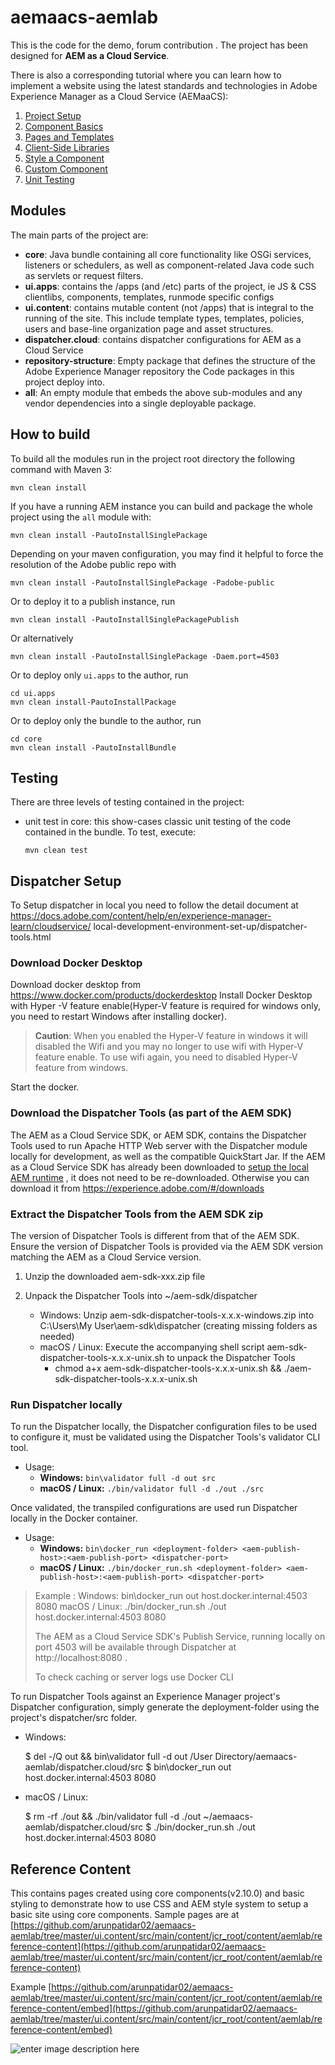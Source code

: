 


# aemaacs-aemlab

This is the code for the demo, forum contribution . The project has been designed for  **AEM as a Cloud Service**.

There is also a corresponding tutorial where you can learn how to implement a website using the latest standards and technologies in Adobe Experience Manager as a Cloud Service (AEMaaCS):

1.  [Project Setup](https://github.com/adobe/aem-project-archetype)
3.  [Component Basics](https://docs.adobe.com/content/help/en/experience-manager-learn/getting-started-wknd-tutorial-develop/component-basics.html)
4.  [Pages and Templates](https://docs.adobe.com/content/help/en/experience-manager-65/developing/platform/templates/page-templates-editable.html)
5.  [Client-Side Libraries](https://docs.adobe.com/content/help/en/experience-manager-learn/getting-started-wknd-tutorial-develop/client-side-libraries.html#organization)
6.  [Style a Component](https://docs.adobe.com/content/help/en/experience-manager-learn/sites/page-authoring/style-system-feature-video-use.html)
7.  [Custom Component](https://docs.adobe.com/content/help/en/experience-manager-learn/getting-started-wknd-tutorial-develop/custom-component.html)
8.  [Unit Testing](https://docs.adobe.com/content/help/en/experience-manager-learn/getting-started-wknd-tutorial-develop/unit-testing.html)

## Modules

The main parts of the project are:

-   **core**: Java bundle containing all core functionality like OSGi services, listeners or schedulers, as well as component-related Java code such as servlets or request filters.
-   **ui.apps**: contains the /apps (and /etc) parts of the project, ie JS & CSS clientlibs, components, templates, runmode specific configs
-   **ui.content**: contains mutable content (not /apps) that is integral to the running of the site. This include template types, templates, policies, users and base-line organization page and asset structures.
-   **dispatcher.cloud**: contains dispatcher configurations for AEM as a Cloud Service
-   **repository-structure**: Empty package that defines the structure of the Adobe Experience Manager repository the Code packages in this project deploy into.
-   **all**: An empty module that embeds the above sub-modules and any vendor dependencies into a single deployable package.

## How to build

To build all the modules run in the project root directory the following command with Maven 3:

```
mvn clean install

```

If you have a running AEM instance you can build and package the whole project using the  `all`  module with:

```
mvn clean install -PautoInstallSinglePackage

```

Depending on your maven configuration, you may find it helpful to force the resolution of the Adobe public repo with

```
mvn clean install -PautoInstallSinglePackage -Padobe-public

```

Or to deploy it to a publish instance, run

```
mvn clean install -PautoInstallSinglePackagePublish

```

Or alternatively

```
mvn clean install -PautoInstallSinglePackage -Daem.port=4503

```

Or to deploy only  `ui.apps`  to the author, run

```
cd ui.apps
mvn clean install-PautoInstallPackage

```

Or to deploy only the bundle to the author, run

```
cd core
mvn clean install -PautoInstallBundle

```


## Testing

There are three levels of testing contained in the project:

-   unit test in core: this show-cases classic unit testing of the code contained in the bundle. To test, execute:
    
    ```
    mvn clean test
    
    ```

    
## Dispatcher Setup

To Setup dispatcher in local you need to follow the detail document at https://docs.adobe.com/content/help/en/experience-manager-learn/cloudservice/
local-development-environment-set-up/dispatcher-tools.html 

### Download Docker Desktop
Download docker desktop from https://www.docker.com/products/dockerdesktop
Install Docker Desktop with Hyper -V feature enable(Hyper-V feature is required for windows only, you need to restart Windows after installing docker). 

> **Caution**: When you enabled the Hyper-V feature in windows it will
> disabled the Wifi and you may no longer to use wifi with Hyper-V
> feature enable. To use wifi again, you need to disabled Hyper-V
> feature from windows.

Start the docker. 
### Download the Dispatcher Tools (as part of the AEM SDK)

The AEM as a Cloud Service SDK, or AEM SDK, contains the Dispatcher Tools used to run Apache HTTP Web server with the Dispatcher module locally for development, as well as the compatible QuickStart Jar. If the AEM as a Cloud Service SDK has already been downloaded to [setup the local AEM runtime](https://docs.adobe.com/content/help/en/experience-manager-learn/cloud-service/local-development-environment-set-up/aem-runtime.html) , it does not need to be re-downloaded. Otherwise you can download it from https://experience.adobe.com/#/downloads

###  Extract the Dispatcher Tools from the AEM SDK zip

The version of Dispatcher Tools is different from that of the AEM SDK. Ensure the version of Dispatcher Tools is provided via the AEM SDK version matching the AEM as a Cloud Service version.

1.  Unzip the downloaded  aem-sdk-xxx.zip file
2.  Unpack the Dispatcher Tools into  ~/aem-sdk/dispatcher
    
    -   Windows: Unzip  aem-sdk-dispatcher-tools-x.x.x-windows.zip into  C:\Users\My User\aem-sdk\dispatcher (creating missing folders as needed)     
    -   macOS / Linux: Execute the accompanying shell script  aem-sdk-dispatcher-tools-x.x.x-unix.sh to unpack the Dispatcher Tools
        -   chmod a+x aem-sdk-dispatcher-tools-x.x.x-unix.sh && ./aem-sdk-dispatcher-tools-x.x.x-unix.sh

### Run Dispatcher locally

To run the Dispatcher locally, the Dispatcher configuration files to be used to configure it, must be validated using the Dispatcher Tools's  validator CLI tool.

-   Usage:
    -   **Windows:**  `bin\validator full -d out src`
    -   **macOS / Linux:**  `./bin/validator full -d ./out ./src`
        


Once validated, the transpiled configurations are used run Dispatcher locally in the Docker container. 
-   Usage:
    -   **Windows:**  `bin\docker_run <deployment-folder> <aem-publish-host>:<aem-publish-port> <dispatcher-port>`
    -   **macOS / Linux:**  `./bin/docker_run.sh <deployment-folder> <aem-publish-host>:<aem-publish-port> <dispatcher-port>`
        

> Example : 
> Windows:  bin\docker_run out host.docker.internal:4503 8080
> macOS / Linux:  ./bin/docker_run.sh ./out host.docker.internal:4503
> 8080
> 
> The AEM as a Cloud Service SDK's Publish Service, running locally on port 4503 will be available through Dispatcher at  http://localhost:8080 .
> 
> To check caching or server logs use Docker CLI

To run Dispatcher Tools against an Experience Manager project's Dispatcher configuration, simply generate the  deployment-folder using the project's  dispatcher/src folder.

-   Windows:
    
    $ del -/Q out && bin\validator full -d out /User Directory/aemaacs-aemlab/dispatcher.cloud/src
    $ bin\docker_run out host.docker.internal:4503 8080
    
-   macOS / Linux:
    
    $ rm -rf ./out && ./bin/validator full -d ./out ~/aemaacs-aemlab/dispatcher.cloud/src
    $ ./bin/docker_run.sh ./out host.docker.internal:4503 8080


## Reference Content

This contains pages created using core components(v2.10.0) and basic styling to demonstrate how to use CSS and AEM style system to setup a basic site using core components.
Sample pages are at [https://github.com/arunpatidar02/aemaacs-aemlab/tree/master/ui.content/src/main/content/jcr_root/content/aemlab/reference-content](https://github.com/arunpatidar02/aemaacs-aemlab/tree/master/ui.content/src/main/content/jcr_root/content/aemlab/reference-content)

Example
[https://github.com/arunpatidar02/aemaacs-aemlab/tree/master/ui.content/src/main/content/jcr_root/content/aemlab/reference-content/embed](https://github.com/arunpatidar02/aemaacs-aemlab/tree/master/ui.content/src/main/content/jcr_root/content/aemlab/reference-content/embed)

![enter image description here](https://github.com/arunpatidar02/aemaacs-aemlab/blob/master/embed.png)
